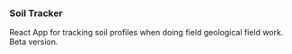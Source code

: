 ### Soil Tracker

React App for tracking soil profiles when doing field geological field work. Beta version.
